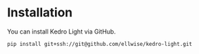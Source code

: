 # Installation

You can install Kedro Light via GitHub.

```
pip install git+ssh://git@github.com/ellwise/kedro-light.git
```
